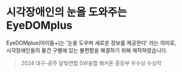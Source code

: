 # 시각장애인의 눈을 도와주는 EyeDOMplus
EyeDOMplus(아이돔+)는 '눈을 도우며 새로운 정보를 제공한다' 라는 의미로,</br>
시각장애인들의 물건 구별에 있는 불편함을 해결하기 위해 제작하였습니다.

> 2024 대구-광주 달빛연합 SW융합 해커톤 중등부 우수상 수상작
